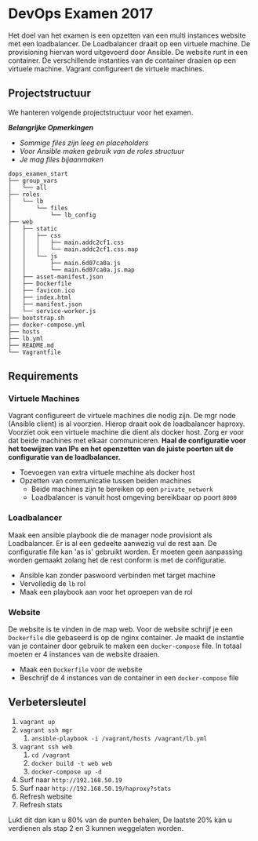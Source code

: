 # DevOps Examen 2017

Het doel van het examen is een opzetten van een multi  instances website met een
loadbalancer. De Loadbalancer draait op een virtuele machine. De provisioning
hiervan word uitgevoerd door Ansible. De website runt in een container. De
verschillende instanties van de container draaien op een virtuele machine.
Vagrant configureert de virtuele machines.

## Projectstructuur

We hanteren volgende projectstructuur voor het examen.

***Belangrijke Opmerkingen***
* *Sommige files zijn leeg en placeholders*
* *Voor Ansible maken gebruik van de roles structuur* 
* *Je mag files bijaanmaken*
```
dops_examen_start
├── group_vars            
│   └── all               
├── roles                 
│   └── lb                
│       └── files         
│           └── lb_config 
├── web                   
│   ├── static            
│   │   ├── css           
│   │   │   ├── main.addc2cf1.css                    
│   │   │   └── main.addc2cf1.css.map                
│   │   └── js            
│   │       ├── main.6d07ca0a.js                     
│   │       └── main.6d07ca0a.js.map                 
│   ├── asset-manifest.json                          
│   ├── Dockerfile        
│   ├── favicon.ico       
│   ├── index.html        
│   ├── manifest.json     
│   └── service-worker.js 
├── bootstrap.sh          
├── docker-compose.yml    
├── hosts                 
├── lb.yml                
├── README.md             
└── Vagrantfile  
```

## Requirements
### Virtuele Machines
Vagrant configureert de virtuele machines die nodig zijn. De mgr node (Ansible
client) is al voorzien. Hierop draait ook de loadbalancer haproxy. Voorziet ook een virtuele machine die dient als docker host. Zorg er voor
dat beide machines met elkaar communiceren. **Haal de configuratie voor het
toewijzen van IPs en het openzetten van de juiste poorten uit de configuratie
van de loadbalancer.**

* Toevoegen van extra virtuele machine als docker host
* Opzetten van communicatie tussen beiden machines
  * Beide machines zijn te bereiken op een `private_network`
  * Loadbalancer is vanuit host omgeving bereikbaar op poort `8000`

### Loadbalancer

Maak een ansible playbook die de manager node provisiont als Loadbalancer. Er
is al een gedeelte aanwezig vul de rest aan. De configuratie file kan 'as is'
gebruikt worden. Er moeten geen aanpassing worden gemaakt zolang het de rest
conform is met de configuratie. 

* Ansible kan zonder paswoord verbinden met target machine
* Vervolledig de `lb` rol
* Maak een playbook aan voor het oproepen van de rol

### Website

De website is te vinden in de map web. Voor de website schrijf je een
`Dockerfile` die gebaseerd is op de nginx container. Je maakt de instantie van je
container door gebruik te maken een `docker-compose` file. In totaal moeten er
4 instances van de website draaien.

* Maak een `Dockerfile` voor de website
* Beschrijf de 4 instances van de container in een `docker-compose` file 


## Verbetersleutel 

1. `vagrant up`
2. `vagrant ssh mgr`
    1. `ansible-playbook -i /vagrant/hosts /vagrant/lb.yml`
3. `vagrant ssh web`
    1. `cd /vagrant`
    2. `docker build -t web web`
    3. `docker-compose up -d`
4. Surf naar `http://192.168.50.19`
5. Surf naar `http://192.168.50.19/haproxy?stats`
6. Refresh website
7. Refresh stats

Lukt dit dan kan u 80% van de punten behalen,  De laatste 20% kan u verdienen als stap 2 en 3 kunnen weggelaten
worden.




